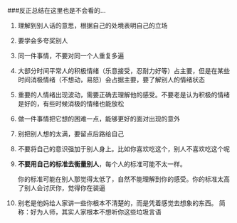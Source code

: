 ###反正总结在这里也是不会看的...

1. 理解到别人话的意思，根据自己的处境表明自己的立场

2. 要学会多夸奖别人

3. 同一件事情，不要对同一个人重复多遍

4. 大部分时间平常人的积极情绪（乐意接受，忍耐力好等）占主要，但是在某些时间消极情绪（不想动，易怒）会占据主要，要了解别人的情绪状态

5. 重要的人情绪出现波动，需要正确去理解他的感受。不要老是认为积极的情绪是好的，有些时候消极的情绪也能放松

6. 做一件事情把它想的困难一点，能够更好的面对出现的意外

7. 别把别人想的太满，要留点后路给自己

8. 不要将自己的意识强加于别人身上。比如你喜欢吃这个，别人不喜欢吃这个呢

9. **不要用自己的标准去衡量别人**，每个人的标准可能不太一样。

   你的标准可能在别人那觉得太低了，自然不能理解到你的感受。你的标准太高了别人会讨厌你，觉得你在装逼

10. 别老是他妈给人家讲一些你根本不清楚的，而是凭着感觉去想象的东西。 简称：好为人师，其实人家根本不想听你这些垃圾言语